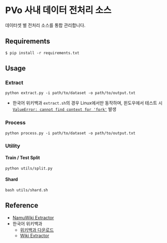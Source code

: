 # PVo 사내 데이터 전처리 소스
데이터셋 별 전처리 소스를 통합 관리합니다.

## Requirements
```
$ pip install -r requirements.txt
```

## Usage
### Extract
```commandline
python extract.py -i path/to/dataset -o path/to/output.txt
```
- 한국어 위키백과 `extract.sh`의 경우 Linux에서만 동작하며, 윈도우에서 테스트 시 [`ValueError: cannot find context for 'fork'`](https://github.com/attardi/wikiextractor/issues/287) 발생

### Process
```commandline
python process.py -i path/to/dataset -o path/to/output.txt
```

### Utility
#### Train / Test Split
```commandline
python utils/split.py
```

#### Shard
```commandline
bash utils/shard.sh
```

## Reference
- [NamuWiki Extractor](https://github.com/jonghwanhyeon/namu-wiki-extractor)
- 한국어 위키백과
  - [위키백과 다운로드](https://ko.wikipedia.org/wiki/%EC%9C%84%ED%82%A4%EB%B0%B1%EA%B3%BC:%EB%8D%B0%EC%9D%B4%ED%84%B0%EB%B2%A0%EC%9D%B4%EC%8A%A4_%EB%8B%A4%EC%9A%B4%EB%A1%9C%EB%93%9C)
  - [Wiki Extractor](https://github.com/attardi/wikiextractor)